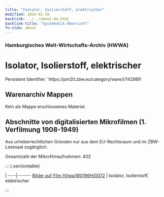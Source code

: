 ```yaml
---
title: "Isolator, Isolierstoff, elektrischer"
modified: 2024-01-19
backlink: ../../about.de.html
backlink-title: "Systematik-Übersicht"
fn-stub: about
---
```


### Hamburgisches Welt-Wirtschafts-Archiv (HWWA)

# Isolator, Isolierstoff, elektrischer

<div class="hint">Persistent Identifier: `https://pm20.zbw.eu/category/ware/i/142989`</div>







## Warenarchiv Mappen





Kein als Mappe erschlossenes Material.



<a id="filmsections" />

## Abschnitte von digitalisierten Mikrofilmen (1. Verfilmung 1908-1949)

<p>Aus urheberrechtlichen Gründen nur aus dem EU-Rechtsraum und im ZBW-Lesesaal zugänglich.</p>


<p>Gesamtzahl der Mikrofilmaufnahmen: 402</p>





::: {.sectiontable}

 | 
----|-------
<a class="btn" href="https://pm20.zbw.eu/film/h1/wa/W0196H/0072" rel="nofollow">Bilder auf Film h1/wa/W0196H/0072</a> | Isolator, Isolierstoff, elektrischer


:::
















